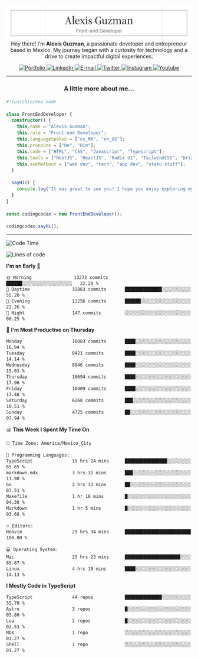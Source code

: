 <img align='right' src="./Banner.png" width="" />
<p align='center'>Hey there! I’m <strong>Alexis Guzman</strong>, a passionate developer and entrepreneur based in Mexico. My journey began with a curiosity for technology and a drive to create impactful digital experiences.</p>

<div align='center'>
  <a href='https://www.codingcodax.dev' target='_blank'>
    <img alt='Portfolio' src='https://img.shields.io/badge/Portfolio-black?logo=vercel&style=flat-square'>
  </a>
  <a href='https://linkedin.com/in/codingcodax' target='_blank'>
    <img alt='LinkedIn' src='https://img.shields.io/badge/LinkedIn-black?logo=LinkedIn&style=flat-square'>
  </a>
  <a href='mailto:hello@codingcodax.com' target='_blank'>
    <img alt='E-mail' src='https://img.shields.io/badge/Email-black?logo=Gmail&style=flat-square'>
  </a>
  <a href='https://x.com/codingcodax' target='_blank'>
    <img alt='Twitter' src='https://img.shields.io/badge/X-black?logo=X&style=flat-square'>
  </a>
  <a href='https://www.instagram.com/codingcodax' target='_blank'>
    <img alt='Instagram' src='https://img.shields.io/badge/Instagram-black?logo=Instagram&style=flat-square'>
  </a>
  <a href='https://www.youtube.com/@codingcodax' target='_blank'>
    <img alt='Youtube' src='https://img.shields.io/badge/YouTube-black?logo=Youtube&style=flat-square'>
  </a>
</div>


---

<h3 align='center'>A little more about me...</h3>

```typescript
#!/usr/bin/env node

class FrontEndDeveloper {
  constructor() {
    this.name = "Alexis Guzman";
    this.role = "Front-end Developer";
    this.languageSpoken = ["es_MX", "en_US"];
    this.pronouns = ["He", "Him"];
    this.code = ["HTML", "CSS", "Javascript", "Typescript"];
    this.tools = ["NextJS", "ReactJS", "Radix UI", "TailwindCSS", "Drizzle", "tRPC"];
    this.askMeAbout = ["web dev", "tech", "app dev", "otaku stuff"];
  }

  sayHi() {
    console.log("It was great to see you! I hope you enjoy exploring my work.");
  }
}

const codingcodax = new FrontEndDeveloper();

codingcodax.sayHi();
```

---

<!--START_SECTION:waka-->
![Code Time](http://img.shields.io/badge/Code%20Time-4%2C215%20hrs%2013%20mins-blue)

![Lines of code](https://img.shields.io/badge/From%20Hello%20World%20I%27ve%20Written-10.2%20million%20lines%20of%20code-blue)

**I'm an Early 🐤** 

```text
🌞 Morning                13272 commits       ██████░░░░░░░░░░░░░░░░░░░   22.29 % 
🌆 Daytime                32863 commits       ██████████████░░░░░░░░░░░   55.20 % 
🌃 Evening                13256 commits       ██████░░░░░░░░░░░░░░░░░░░   22.26 % 
🌙 Night                  147 commits         ░░░░░░░░░░░░░░░░░░░░░░░░░   00.25 % 
```
📅 **I'm Most Productive on Thursday** 

```text
Monday                   10083 commits       ████░░░░░░░░░░░░░░░░░░░░░   16.94 % 
Tuesday                  8421 commits        ████░░░░░░░░░░░░░░░░░░░░░   14.14 % 
Wednesday                8946 commits        ████░░░░░░░░░░░░░░░░░░░░░   15.03 % 
Thursday                 10694 commits       ████░░░░░░░░░░░░░░░░░░░░░   17.96 % 
Friday                   10409 commits       ████░░░░░░░░░░░░░░░░░░░░░   17.48 % 
Saturday                 6260 commits        ███░░░░░░░░░░░░░░░░░░░░░░   10.51 % 
Sunday                   4725 commits        ██░░░░░░░░░░░░░░░░░░░░░░░   07.94 % 
```


📊 **This Week I Spent My Time On** 

```text
🕑︎ Time Zone: America/Mexico_City

💬 Programming Languages: 
TypeScript               19 hrs 24 mins      ████████████████░░░░░░░░░   65.65 % 
markdown.mdx             3 hrs 32 mins       ███░░░░░░░░░░░░░░░░░░░░░░   11.98 % 
Go                       2 hrs 13 mins       ██░░░░░░░░░░░░░░░░░░░░░░░   07.51 % 
Makefile                 1 hr 16 mins        █░░░░░░░░░░░░░░░░░░░░░░░░   04.30 % 
Markdown                 1 hr 5 mins         █░░░░░░░░░░░░░░░░░░░░░░░░   03.68 % 

🔥 Editors: 
Neovim                   29 hrs 34 mins      █████████████████████████   100.00 % 

💻 Operating System: 
Mac                      25 hrs 23 mins      █████████████████████░░░░   85.87 % 
Linux                    4 hrs 10 mins       ████░░░░░░░░░░░░░░░░░░░░░   14.13 % 
```

**I Mostly Code in TypeScript** 

```text
TypeScript               44 repos            ██████████████░░░░░░░░░░░   55.70 % 
Astro                    3 repos             █░░░░░░░░░░░░░░░░░░░░░░░░   03.80 % 
Lua                      2 repos             █░░░░░░░░░░░░░░░░░░░░░░░░   02.53 % 
MDX                      1 repo              ░░░░░░░░░░░░░░░░░░░░░░░░░   01.27 % 
Shell                    1 repo              ░░░░░░░░░░░░░░░░░░░░░░░░░   01.27 % 
```




<!--END_SECTION:waka-->
